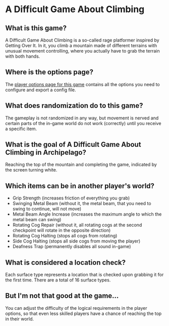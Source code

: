 # A Difficult Game About Climbing

## What is this game?

A Difficult Game About Climbing is a so-called rage platformer inspired by Getting Over It. In it, you climb a mountain 
made of different terrains with unusual movement controlling, where you actually have to grab the terrain with both 
hands.

## Where is the options page?

The [player options page for this game](../player-options) contains all the options you need to configure
and export a config file.

## What does randomization do to this game?

The gameplay is not randomized in any way, but movement is nerved and certain parts of the in-game world do not 
work (correctly) until you receive a specific item.

## What is the goal of A Difficult Game About Climbing in Archipelago?

Reaching the top of the mountain and completing the game, indicated by the screen turning white.

## Which items can be in another player's world?

- Grip Strength (increases friction of everything you grab)
- Swinging Metal Beam (without it, the metal beam, that you need to swing to continue, will not move)
- Metal Beam Angle Increase (increases the maximum angle to which the metal beam can swing)
- Rotating Cog Repair (without it, all rotating cogs at the second checkpoint will rotate in the opposite direction)
- Rotating Cog Halting (stops all cogs from rotating)
- Side Cog Halting (stops all side cogs from moving the player)
- Deafness Trap (permanently disables all sound in-game)

## What is considered a location check?

Each surface type represents a location that is checked upon grabbing it for the first time. There are a total of 16 
surface types.

## But I'm not that good at the game...

You can adjust the difficulty of the logical requirements in the player options, so that even less skilled players have 
a chance of reaching the top in their world.
